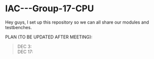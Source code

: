 # IAC---Group-17-CPU

Hey guys, I set up this repository so we can all share our modules and testbenches.  

PLAN (TO BE UPDATED AFTER MEETING):
>DEC 3:  
>DEC 17:  
